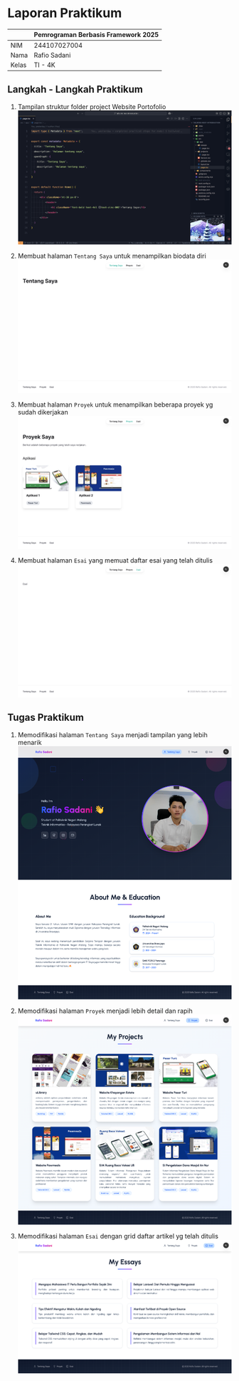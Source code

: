 # Laporan Praktikum

|  | Pemrograman Berbasis Framework 2025 |
| ------ |-------------------------------------|
| NIM | 244107027004                        |
| Nama | Rafio Sadani                        |
| Kelas | TI - 4K                             |

## Langkah - Langkah Praktikum

1. Tampilan struktur folder project Website Portofolio 
   ![Tampilan Stuktur Folder Project Website Portofolio](./public/image-docs/structure-folder-project.png "Tampilan Stuktur Folder Project Website Portofolio")

2. Membuat halaman `Tentang Saya` untuk menampilkan biodata diri  
   ![Tampilan Halaman Tentang Saya (Praktikum)](./public/image-docs/ss-about-page-before.png "Tampilan Halaman Tentang Saya (Praktikum)")

3. Membuat halaman `Proyek` untuk menampilkan beberapa proyek yg sudah dikerjakan  
   ![Tampilan Halaman Proyek (Praktikum)](./public/image-docs/ss-projects-page-before.png "Tampilan Halaman Proyek (Praktikum)")

4. Membuat halaman `Esai` yang memuat daftar esai yang telah ditulis
   ![Tampilan Halaman Esai (Praktikum)](./public/image-docs/ss-essays-page-before.png "Tampilan Halaman Esai (Praktikum)")

## Tugas Praktikum

1. Memodifikasi halaman `Tentang Saya` menjadi tampilan yang lebih menarik
   ![Tampilan Halaman Tentang Saya](./public/image-docs/ss-about-page-after.png "Tampilan Halaman Tentang Saya")

2. Memodifikasi halaman `Proyek` menjadi lebih detail dan rapih
   ![Tampilan Halaman Proyek](./public/image-docs/ss-projects-page-after.png "Tampilan Halaman Proyek")

3. Memodifikasi halaman `Esai` dengan grid daftar artikel yg telah ditulis
   ![Tampilan Halaman Esai](./public/image-docs/ss-essays-page-after.png "Tampilan Halaman Esai")